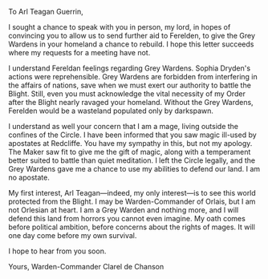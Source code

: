 To Arl Teagan Guerrin,

I sought a chance to speak with you in person, my lord, in hopes of convincing you to allow us to send further aid to Ferelden, to give the Grey Wardens in your homeland a chance to rebuild. I hope this letter succeeds where my requests for a meeting have not.

I understand Fereldan feelings regarding Grey Wardens. Sophia Dryden's actions were reprehensible. Grey Wardens are forbidden from interfering in the affairs of nations, save when we must exert our authority to battle the Blight. Still, even you must acknowledge the vital necessity of my Order after the Blight nearly ravaged your homeland. Without the Grey Wardens, Ferelden would be a wasteland populated only by darkspawn.

I understand as well your concern that I am a mage, living outside the confines of the Circle. I have been informed that you saw magic ill-used by apostates at Redcliffe. You have my sympathy in this, but not my apology. The Maker saw fit to give me the gift of magic, along with a temperament better suited to battle than quiet meditation. I left the Circle legally, and the Grey Wardens gave me a chance to use my abilities to defend our land. I am no apostate.

My first interest, Arl Teagan—indeed, my only interest—is to see this world protected from the Blight. I may be Warden-Commander of Orlais, but I am not Orlesian at heart. I am a Grey Warden and nothing more, and I will defend this land from horrors you cannot even imagine. My oath comes before political ambition, before concerns about the rights of mages. It will one day come before my own survival.

I hope to hear from you soon.

Yours,
Warden-Commander Clarel de Chanson
